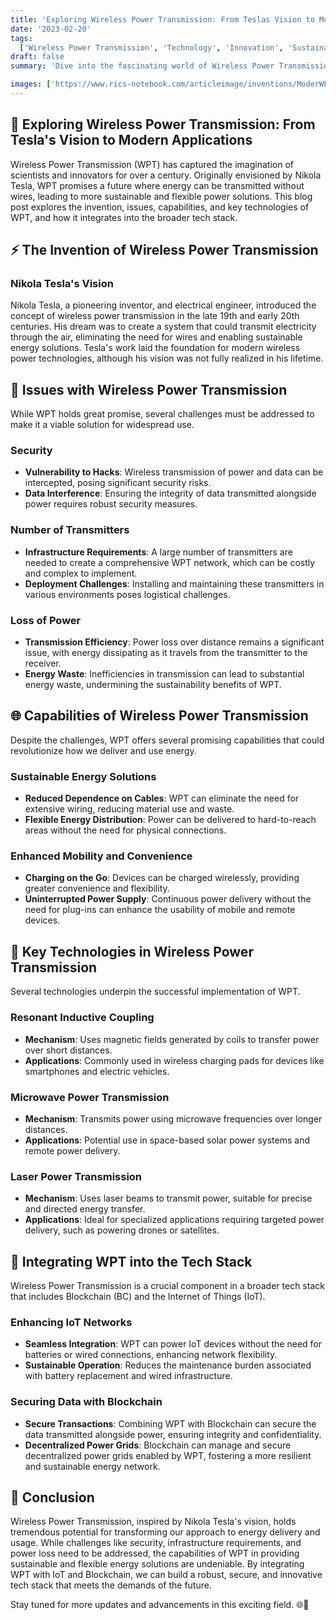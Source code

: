 ```yaml
---
title: 'Exploring Wireless Power Transmission: From Teslas Vision to Modern Applications'
date: '2023-02-20'
tags:
  ['Wireless Power Transmission', 'Technology', 'Innovation', 'Sustainable Energy', 'Tech Stack']
draft: false
summary: 'Dive into the fascinating world of Wireless Power Transmission (WPT), from Nikola Teslas groundbreaking work to modern capabilities and challenges. Discover how WPT fits into today’s tech stack and its potential for sustainable energy solutions. 🌐🔋'

images: ['https://www.rics-notebook.com/articleimage/inventions/ModerWPT.png']
---
```


## 🌟 Exploring Wireless Power Transmission: From Tesla's Vision to Modern Applications

Wireless Power Transmission (WPT) has captured the imagination of scientists and innovators for over a century. Originally envisioned by Nikola Tesla, WPT promises a future where energy can be transmitted without wires, leading to more sustainable and flexible power solutions. This blog post explores the invention, issues, capabilities, and key technologies of WPT, and how it integrates into the broader tech stack.

## ⚡ The Invention of Wireless Power Transmission

### Nikola Tesla's Vision

Nikola Tesla, a pioneering inventor, and electrical engineer, introduced the concept of wireless power transmission in the late 19th and early 20th centuries. His dream was to create a system that could transmit electricity through the air, eliminating the need for wires and enabling sustainable energy solutions. Tesla's work laid the foundation for modern wireless power technologies, although his vision was not fully realized in his lifetime.

## 🚨 Issues with Wireless Power Transmission

While WPT holds great promise, several challenges must be addressed to make it a viable solution for widespread use.

### Security

- **Vulnerability to Hacks**: Wireless transmission of power and data can be intercepted, posing significant security risks.
- **Data Interference**: Ensuring the integrity of data transmitted alongside power requires robust security measures.

### Number of Transmitters

- **Infrastructure Requirements**: A large number of transmitters are needed to create a comprehensive WPT network, which can be costly and complex to implement.
- **Deployment Challenges**: Installing and maintaining these transmitters in various environments poses logistical challenges.

### Loss of Power

- **Transmission Efficiency**: Power loss over distance remains a significant issue, with energy dissipating as it travels from the transmitter to the receiver.
- **Energy Waste**: Inefficiencies in transmission can lead to substantial energy waste, undermining the sustainability benefits of WPT.

## 🌐 Capabilities of Wireless Power Transmission

Despite the challenges, WPT offers several promising capabilities that could revolutionize how we deliver and use energy.

### Sustainable Energy Solutions

- **Reduced Dependence on Cables**: WPT can eliminate the need for extensive wiring, reducing material use and waste.
- **Flexible Energy Distribution**: Power can be delivered to hard-to-reach areas without the need for physical connections.

### Enhanced Mobility and Convenience

- **Charging on the Go**: Devices can be charged wirelessly, providing greater convenience and flexibility.
- **Uninterrupted Power Supply**: Continuous power delivery without the need for plug-ins can enhance the usability of mobile and remote devices.

## 🔑 Key Technologies in Wireless Power Transmission

Several technologies underpin the successful implementation of WPT.

### Resonant Inductive Coupling

- **Mechanism**: Uses magnetic fields generated by coils to transfer power over short distances.
- **Applications**: Commonly used in wireless charging pads for devices like smartphones and electric vehicles.

### Microwave Power Transmission

- **Mechanism**: Transmits power using microwave frequencies over longer distances.
- **Applications**: Potential use in space-based solar power systems and remote power delivery.

### Laser Power Transmission

- **Mechanism**: Uses laser beams to transmit power, suitable for precise and directed energy transfer.
- **Applications**: Ideal for specialized applications requiring targeted power delivery, such as powering drones or satellites.

## 🔗 Integrating WPT into the Tech Stack

Wireless Power Transmission is a crucial component in a broader tech stack that includes Blockchain (BC) and the Internet of Things (IoT).

### Enhancing IoT Networks

- **Seamless Integration**: WPT can power IoT devices without the need for batteries or wired connections, enhancing network flexibility.
- **Sustainable Operation**: Reduces the maintenance burden associated with battery replacement and wired infrastructure.

### Securing Data with Blockchain

- **Secure Transactions**: Combining WPT with Blockchain can secure the data transmitted alongside power, ensuring integrity and confidentiality.
- **Decentralized Power Grids**: Blockchain can manage and secure decentralized power grids enabled by WPT, fostering a more resilient and sustainable energy network.

## 🌠 Conclusion

Wireless Power Transmission, inspired by Nikola Tesla's vision, holds tremendous potential for transforming our approach to energy delivery and usage. While challenges like security, infrastructure requirements, and power loss need to be addressed, the capabilities of WPT in providing sustainable and flexible energy solutions are undeniable. By integrating WPT with IoT and Blockchain, we can build a robust, secure, and innovative tech stack that meets the demands of the future.

Stay tuned for more updates and advancements in this exciting field. 🌐🔋
